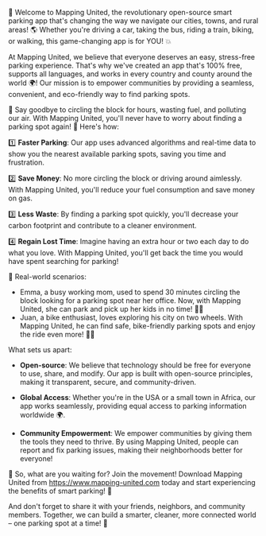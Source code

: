 🎉 Welcome to Mapping United, the revolutionary open-source smart parking app that's changing the way we navigate our cities, towns, and rural areas! 🌎 Whether you're driving a car, taking the bus, riding a train, biking, or walking, this game-changing app is for YOU! 💥

At Mapping United, we believe that everyone deserves an easy, stress-free parking experience. That's why we've created an app that's 100% free, supports all languages, and works in every country and county around the world 🌍! Our mission is to empower communities by providing a seamless, convenient, and eco-friendly way to find parking spots.

🚗 Say goodbye to circling the block for hours, wasting fuel, and polluting our air. With Mapping United, you'll never have to worry about finding a parking spot again! 🙌 Here's how:

1️⃣ **Faster Parking**: Our app uses advanced algorithms and real-time data to show you the nearest available parking spots, saving you time and frustration.

2️⃣ **Save Money**: No more circling the block or driving around aimlessly. With Mapping United, you'll reduce your fuel consumption and save money on gas.

3️⃣ **Less Waste**: By finding a parking spot quickly, you'll decrease your carbon footprint and contribute to a cleaner environment.

4️⃣ **Regain Lost Time**: Imagine having an extra hour or two each day to do what you love. With Mapping United, you'll get back the time you would have spent searching for parking!

🌆 Real-world scenarios:

* Emma, a busy working mom, used to spend 30 minutes circling the block looking for a parking spot near her office. Now, with Mapping United, she can park and pick up her kids in no time! 👩‍👧
* Juan, a bike enthusiast, loves exploring his city on two wheels. With Mapping United, he can find safe, bike-friendly parking spots and enjoy the ride even more! 🚴‍♂️

What sets us apart:

* **Open-source**: We believe that technology should be free for everyone to use, share, and modify. Our app is built with open-source principles, making it transparent, secure, and community-driven.

* **Global Access**: Whether you're in the USA or a small town in Africa, our app works seamlessly, providing equal access to parking information worldwide 🌍.

* **Community Empowerment**: We empower communities by giving them the tools they need to thrive. By using Mapping United, people can report and fix parking issues, making their neighborhoods better for everyone!

💪 So, what are you waiting for? Join the movement! Download Mapping United from https://www.mapping-united.com today and start experiencing the benefits of smart parking! 🎉

And don't forget to share it with your friends, neighbors, and community members. Together, we can build a smarter, cleaner, more connected world – one parking spot at a time! 🌟